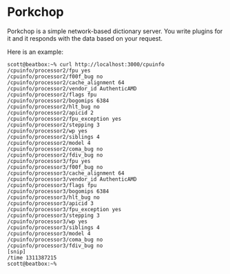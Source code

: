 Porkchop
========

Porkchop is a simple network-based dictionary server. You write plugins
for it and it responds with the data based on your request.

Here is an example:

    scott@beatbox:~% curl http://localhost:3000/cpuinfo
    /cpuinfo/processor2/fpu yes 
    /cpuinfo/processor2/f00f_bug no
    /cpuinfo/processor2/cache_alignment 64
    /cpuinfo/processor2/vendor_id AuthenticAMD
    /cpuinfo/processor2/flags fpu 
    /cpuinfo/processor2/bogomips 6384
    /cpuinfo/processor2/hlt_bug no
    /cpuinfo/processor2/apicid 2
    /cpuinfo/processor2/fpu_exception yes 
    /cpuinfo/processor2/stepping 3
    /cpuinfo/processor2/wp yes 
    /cpuinfo/processor2/siblings 4
    /cpuinfo/processor2/model 4
    /cpuinfo/processor2/coma_bug no
    /cpuinfo/processor2/fdiv_bug no
    /cpuinfo/processor3/fpu yes 
    /cpuinfo/processor3/f00f_bug no
    /cpuinfo/processor3/cache_alignment 64
    /cpuinfo/processor3/vendor_id AuthenticAMD
    /cpuinfo/processor3/flags fpu 
    /cpuinfo/processor3/bogomips 6384
    /cpuinfo/processor3/hlt_bug no
    /cpuinfo/processor3/apicid 3
    /cpuinfo/processor3/fpu_exception yes 
    /cpuinfo/processor3/stepping 3
    /cpuinfo/processor3/wp yes 
    /cpuinfo/processor3/siblings 4
    /cpuinfo/processor3/model 4
    /cpuinfo/processor3/coma_bug no
    /cpuinfo/processor3/fdiv_bug no
    [snip]
    /time 1311387215
    scott@beatbox:~%
